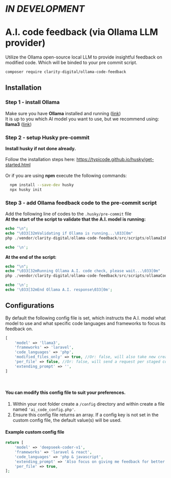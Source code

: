 # *IN DEVELOPMENT*

# A.I. code feedback (via Ollama LLM provider)

Utilize the Ollama open-source local LLM to provide insightful feedback on modified code.
Which will be binded to your pre commit script.

```bash
composer require clarity-digital/ollama-code-feedback
```
## Installation
### Step 1 - install Ollama
Make sure you have <b>Ollama</b> installed and running (<a href="https://ollama.com/download" target="_blank">link</a>)</br>
It is up to you which AI model you want to use, but we recommend using: </br>
<b>llama3</b> (<a href="https://ollama.com/library/llama3" target="_blank">link</a>)

### Step 2 - setup Husky pre-commit
<b>Install husky if not done already.</b></br></br>
Follow the installation steps here:
https://typicode.github.io/husky/get-started.html
</br></br>Or if you are using <b>npm</b> execute the following commands:<br/>
```bash
  npm install --save-dev husky
  npx husky init
```

### Step 3 - add Ollama feedback code to the pre-commit script
Add the following line of codes to the ```.husky/pre-commit``` file</br>
<b>At the start of the script to validate that the A.I. model is running:</b>
```php
echo "\n";
echo "\033[32mValidating if Ollama is running...\033[0m"
php ./vendor/clarity-digital/ollama-code-feedback/src/scripts/ollamaIsRunningCheck.php

echo '\n';
```
<b>At the end of the script:</b>
```php
echo "\n";
echo "\033[32mRunning Ollama A.I. code check, please wait...\033[0m"
php ./vendor/clarity-digital/ollama-code-feedback/src/scripts/ollamaCodeCheck.php

echo '\n';
echo '\033[32mEnd Ollama A.I. response\033[0m';
```
## Configurations
By default the following config file is set, which instructs the A.I. model what model to use and what specific code languages and frameworks to focus its feedback on.
```php
[
    'model' => 'llama3',
    'frameworks' => 'laravel',
    'code_languages' => 'php',
    'modified_files_only' => true, //Or: false, will also take new created staged files into consideration
    'per_file' => false, //Or: false, will send a request per staged code file
    'extending_prompt' => '',
]
```

<br>

#### You can modify this config file to suit your preferences.
1. Within your root folder create a ```/config``` directory and within create a file named ```'ai_code_config.php'```.
2. Ensure this config file returns an array. If a config key is not set in the custom config file, the default value(s) will be used.

#### Example custom config file</b>
```php
return [
    'model' => 'deepseek-coder-v1',
    'frameworks' => 'laravel & react',
    'code_languages' => 'php & javascript',
    'extending_prompt' => 'Also focus on giving me feedback for better function naming',
    'per_file' => true,
];
```
